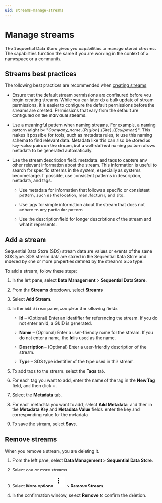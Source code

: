 ```yaml
---
uid: streams-manage-streams
---
```


# Manage streams

The Sequential Data Store gives you capabilities to manage stored streams. The capabilities function the same if you are working in the context of a namespace or a community.

## Streams best practices

The following best practices are recommended when [creating streams](#add-a-stream):

- Ensure that the default stream permissions are configured before you begin creating streams. While you can later do a bulk update of stream permissions, it is easier to configure the default permissions before the streams are created. Permissions that vary from the default are configured on the individual streams.

- Use a meaningful pattern when naming streams. For example, a naming pattern might be "*Company_name*.{*Region*}.{*Site*}.{*Equipment*}". This makes it possible for tools, such as metadata rules, to use this naming schema to find relevant data. Metadata like this can also be stored as key-value pairs on the stream, but a well-defined naming pattern allows metadata to be generated automatically. 

- Use the stream description field, metadata, and tags to capture any other relevant information about the stream. This information is useful to search for specific streams in the system, especially as systems become large. If possible, use consistent patterns in description, metadata, and tags.

   - Use metadata for information that follows a specific or consistent pattern, such as the location, manufacturer, and site. 
   
   - Use tags for simple information about the stream that does not adhere to any particular pattern.
   
   - Use the description field for longer descriptions of the stream and what it represents.

## Add a stream

Sequential Data Store (SDS) stream data are values or events of the same SDS type. SDS stream data are stored in the Sequential Data Store and indexed by one or more properties defined by the stream's SDS type. 

To add a stream, follow these steps:

1. In the left pane, select **Data Management** > **Sequential Data Store**.
   
1. From the **Streams** dropdown, select **Streams**.
 
1. Select **Add Stream**.

1. In the `Add Stream` pane, complete the following fields:

   - **Id** &ndash; (Optional) Enter an identifier for referencing the stream. If you do not enter an Id, a GUID is generated.

   - **Name** &ndash; (Optional) Enter a user-friendly name for the stream. If you do not enter a name, the **Id** is used as the name. 

   - **Description** &ndash; (Optional) Enter a user-friendly description of the stream.

   - **Type** &ndash; SDS type identifier of the type used in this stream.

1. To add tags to the stream, select the **Tags** tab.

1. For each tag you want to add, enter the name of the tag in the **New Tag** field, and then click **+**. 

1. Select the **Metadata** tab.

1. For each metadata you want to add, select **Add Metadata**, and then in the **Metadata Key** and **Metadata Value** fields, enter the key and corresponding value for the metadata.

1. To save the stream, select **Save**.

## Remove streams

When you remove a stream, you are deleting it.

1. From the left pane, select **Data Management** > **Sequential Data Store**.

1. Select one or more streams.

1. Select **More options** ![More options icon](../../../_icons/dots-vertical.svg) > **Remove Stream**.

1. In the confirmation window, select **Remove** to confirm the deletion.
